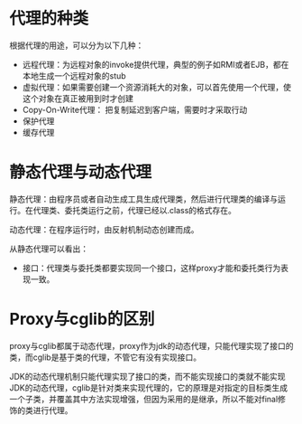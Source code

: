 # 代理的种类
根据代理的用途，可以分为以下几种：
- 远程代理：为远程对象的invoke提供代理，典型的例子如RMI或者EJB，都在本地生成一个远程对象的stub
- 虚拟代理：如果需要创建一个资源消耗大的对象，可以首先使用一个代理，使这个对象在真正被用到时才创建
- Copy-On-Write代理： 把复制延迟到客户端，需要时才采取行动
- 保护代理
- 缓存代理

# 静态代理与动态代理
静态代理：由程序员或者自动生成工具生成代理类，然后进行代理类的编译与运行。在代理类、委托类运行之前，代理已经以.class的格式存在。

动态代理：在程序运行时，由反射机制动态创建而成。

从静态代理可以看出：
- 接口：代理类与委托类都要实现同一个接口，这样proxy才能和委托类行为表现一致。

# Proxy与cglib的区别
proxy与cglib都属于动态代理，proxy作为jdk的动态代理，只能代理实现了接口的类，而cglib是基于类的代理，不管它有没有实现接口。

JDK的动态代理机制只能代理实现了接口的类，而不能实现接口的类就不能实现JDK的动态代理，cglib是针对类来实现代理的，它的原理是对指定的目标类生成一个子类，并覆盖其中方法实现增强，但因为采用的是继承，所以不能对final修饰的类进行代理。
